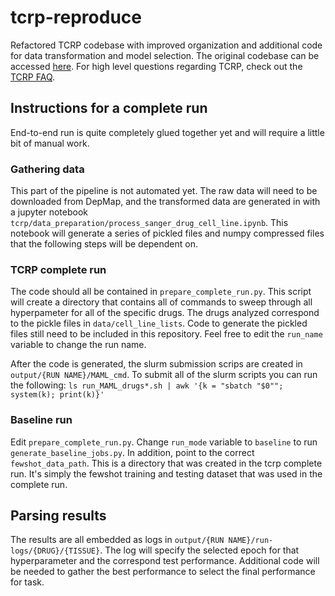# tcrp-reproduce
Refactored TCRP codebase with improved organization and additional code for data transformation and model selection. The original codebase can be accessed [here](https://github.com/idekerlab/TCRP). For high level questions regarding TCRP, check out the [TCRP FAQ](https://github.com/shfong/tcrp-reproduce/blob/public/tcrp-faq.md). 

## Instructions for a complete run
End-to-end run is quite completely glued together yet and will require a little bit of manual work. 

### Gathering data

This part of the pipeline is not automated yet. The raw data will need to be downloaded from DepMap, and the transformed data are generated in with a jupyter notebook `tcrp/data_preparation/process_sanger_drug_cell_line.ipynb`. This notebook will generate a series of pickled files and numpy compressed files that the following steps will be dependent on. 

### TCRP complete run

The code should all be contained in `prepare_complete_run.py`. This script will create a directory that contains all of commands to sweep through all hyperpameter for all of the specific drugs. The drugs analyzed correspond to the pickle files in `data/cell_line_lists`. Code to generate the pickled files still need to be included in this repository. Feel free to edit the `run_name` variable to change the run name. 

After the code is generated, the slurm submission scrips are created in `output/{RUN NAME}/MAML_cmd`. To submit all of the slurm scripts you can run the following: 
```ls run_MAML_drugs*.sh | awk '{k = "sbatch "$0""; system(k); print(k)}'```

### Baseline run

Edit `prepare_complete_run.py`. Change `run_mode` variable to `baseline` to run `generate_baseline_jobs.py`. In addition, point to the correct `fewshot_data_path`. This is a directory that was created in the tcrp complete run. It's simply the fewshot training and testing dataset that was used in the complete run.


## Parsing results
The results are all embedded as logs in `output/{RUN NAME}/run-logs/{DRUG}/{TISSUE}`. The log will specify the selected epoch for that hyperparameter and the correspond test performance. Additional code will be needed to gather the best performance to select the final performance for task.
